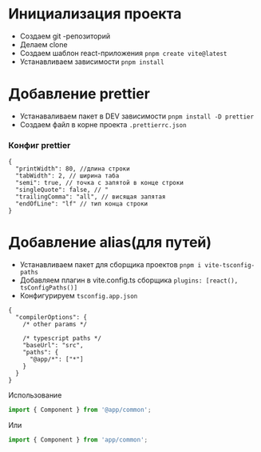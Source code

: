 # Инициализация проекта

- Создаем git -репозиторий
- Делаем clone
- Создаем шаблон react-приложения `pnpm create vite@latest`
- Устанавливаем зависимости `pnpm install`

# Добавление prettier

- Устанаваливаем пакет в DEV зависимости `pnpm install -D prettier`
- Создаем файл в корне проекта `.prettierrc.json`

### Конфиг prettier

```json5
{
  "printWidth": 80, //длина строки
  "tabWidth": 2, // ширина таба
  "semi": true, // точка с запятой в конце строки
  "singleQuote": false, // "
  "trailingComma": "all", // висящая запятая
  "endOfLine": "lf" // тип конца строки
}
```

# Добавление alias(для путей)

- Устанавливаем пакет для сборщика проектов `pnpm i vite-tsconfig-paths`
- Добавляем плагин в vite.config.ts сборщика `plugins: [react(), tsConfigPaths()]`
- Конфигурируем `tsconfig.app.json`
```json5
{
  "compilerOptions": {
    /* other params */

    /* typescript paths */
    "baseUrl": "src",
    "paths": {
      "@app/*": ["*"]
    }
  }
}
```

Использование

```ts
import { Component } from '@app/common';
```

Или

```ts
import { Component } from 'app/common';
```